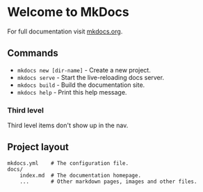 # Welcome to MkDocs

For full documentation visit [mkdocs.org](http://mkdocs.org).

## Commands

* `mkdocs new [dir-name]` - Create a new project.
* `mkdocs serve` - Start the live-reloading docs server.
* `mkdocs build` - Build the documentation site.
* `mkdocs help` - Print this help message.

### Third level
Third level items don't show up in the nav.

## Project layout

    mkdocs.yml    # The configuration file.
    docs/
        index.md  # The documentation homepage.
        ...       # Other markdown pages, images and other files.
